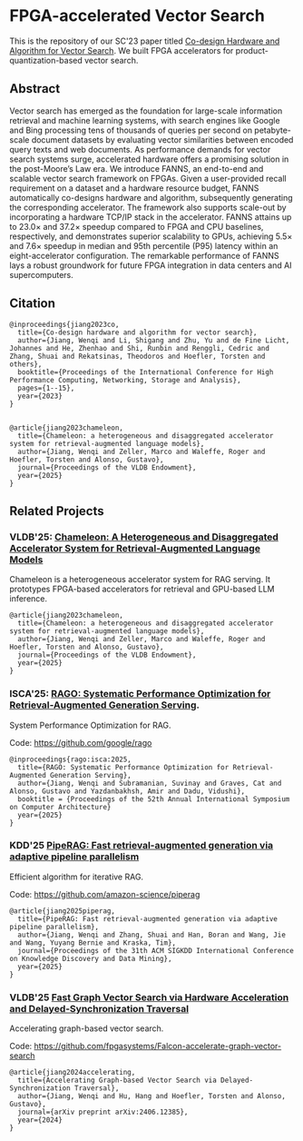# FPGA-accelerated Vector Search

This is the repository of our SC'23 paper titled [Co-design Hardware and Algorithm for Vector Search](https://dl.acm.org/doi/pdf/10.1145/3581784.3607045). We built FPGA accelerators for product-quantization-based vector search.

## Abstract

Vector search has emerged as the foundation for large-scale information retrieval and machine learning systems, with search engines like Google and Bing processing tens of thousands of queries per second on petabyte-scale document datasets by evaluating vector similarities between encoded query texts and web documents. As performance demands for vector search systems surge, accelerated hardware offers a promising solution in the post-Moore’s Law era. We introduce FANNS, an end-to-end and scalable vector search framework on FPGAs. Given a user-provided recall requirement on a dataset and a hardware resource budget, FANNS automatically co-designs hardware and algorithm, subsequently generating the corresponding accelerator. The framework also supports scale-out by incorporating a hardware TCP/IP stack in the accelerator. FANNS attains up to 23.0× and 37.2× speedup compared to FPGA and CPU baselines, respectively, and demonstrates superior scalability to GPUs, achieving 5.5× and 7.6× speedup in median and 95th percentile (P95) latency within an eight-accelerator configuration. The remarkable performance of FANNS lays a robust groundwork for future FPGA integration in data centers and AI supercomputers.

## Citation

```
@inproceedings{jiang2023co,
  title={Co-design hardware and algorithm for vector search},
  author={Jiang, Wenqi and Li, Shigang and Zhu, Yu and de Fine Licht, Johannes and He, Zhenhao and Shi, Runbin and Renggli, Cedric and Zhang, Shuai and Rekatsinas, Theodoros and Hoefler, Torsten and others},
  booktitle={Proceedings of the International Conference for High Performance Computing, Networking, Storage and Analysis},
  pages={1--15},
  year={2023}
}


@article{jiang2023chameleon,
  title={Chameleon: a heterogeneous and disaggregated accelerator system for retrieval-augmented language models},
  author={Jiang, Wenqi and Zeller, Marco and Waleffe, Roger and Hoefler, Torsten and Alonso, Gustavo},
  journal={Proceedings of the VLDB Endowment},
  year={2025}
}
```


## Related Projects

### VLDB'25: [Chameleon: A Heterogeneous and Disaggregated Accelerator System for Retrieval-Augmented Language Models](https://arxiv.org/pdf/2310.09949)

Chameleon is a heterogeneous accelerator system for RAG serving. It prototypes FPGA-based accelerators for retrieval and GPU-based LLM inference.

```
@article{jiang2023chameleon,
  title={Chameleon: a heterogeneous and disaggregated accelerator system for retrieval-augmented language models},
  author={Jiang, Wenqi and Zeller, Marco and Waleffe, Roger and Hoefler, Torsten and Alonso, Gustavo},
  journal={Proceedings of the VLDB Endowment},
  year={2025}
}
```

### ISCA'25: [RAGO: Systematic Performance Optimization for Retrieval-Augmented Generation Serving](https://arxiv.org/pdf/2503.14649). 

System Performance Optimization for RAG.

Code: https://github.com/google/rago 

```
@inproceedings{rago:isca:2025,
  title={RAGO: Systematic Performance Optimization for Retrieval-Augmented Generation Serving},
  author={Jiang, Wenqi and Subramanian, Suvinay and Graves, Cat and Alonso, Gustavo and Yazdanbakhsh, Amir and Dadu, Vidushi},
  booktitle = {Proceedings of the 52th Annual International Symposium on Computer Architecture}
  year={2025}
}
```

### KDD'25 [PipeRAG: Fast retrieval-augmented generation via adaptive pipeline parallelism](https://www.amazon.science/publications/piperag-fast-retrieval-augmented-generation-via-adaptive-pipeline-parallelism)

Efficient algorithm for iterative RAG. 

Code: https://github.com/amazon-science/piperag 

```
@article{jiang2025piperag,
  title={PipeRAG: Fast retrieval-augmented generation via adaptive pipeline parallelism},
  author={Jiang, Wenqi and Zhang, Shuai and Han, Boran and Wang, Jie and Wang, Yuyang Bernie and Kraska, Tim},
  journal={Proceedings of the 31th ACM SIGKDD International Conference on Knowledge Discovery and Data Mining},
  year={2025}
}
```

### VLDB'25 [Fast Graph Vector Search via Hardware Acceleration and Delayed-Synchronization Traversal](https://arxiv.org/abs/2406.12385)

Accelerating graph-based vector search.

Code: https://github.com/fpgasystems/Falcon-accelerate-graph-vector-search

```
@article{jiang2024accelerating,
  title={Accelerating Graph-based Vector Search via Delayed-Synchronization Traversal},
  author={Jiang, Wenqi and Hu, Hang and Hoefler, Torsten and Alonso, Gustavo},
  journal={arXiv preprint arXiv:2406.12385},
  year={2024}
}
```
